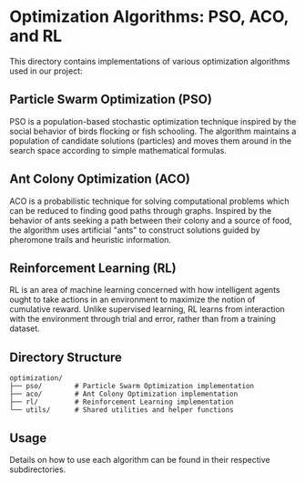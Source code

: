 # Optimization Algorithms: PSO, ACO, and RL

This directory contains implementations of various optimization algorithms used in our project:

## Particle Swarm Optimization (PSO)

PSO is a population-based stochastic optimization technique inspired by the social behavior of birds flocking or fish schooling. The algorithm maintains a population of candidate solutions (particles) and moves them around in the search space according to simple mathematical formulas.

## Ant Colony Optimization (ACO)

ACO is a probabilistic technique for solving computational problems which can be reduced to finding good paths through graphs. Inspired by the behavior of ants seeking a path between their colony and a source of food, the algorithm uses artificial "ants" to construct solutions guided by pheromone trails and heuristic information.

## Reinforcement Learning (RL)

RL is an area of machine learning concerned with how intelligent agents ought to take actions in an environment to maximize the notion of cumulative reward. Unlike supervised learning, RL learns from interaction with the environment through trial and error, rather than from a training dataset.

## Directory Structure

```
optimization/
├── pso/        # Particle Swarm Optimization implementation
├── aco/        # Ant Colony Optimization implementation
├── rl/         # Reinforcement Learning implementation
└── utils/      # Shared utilities and helper functions
```

## Usage

Details on how to use each algorithm can be found in their respective subdirectories.